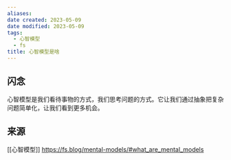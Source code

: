 ```yaml
---
aliases: 
date created: 2023-05-09
date modified: 2023-05-09
tags:
  - 心智模型
  - fs
title: 心智模型是啥
---
```


## 闪念

心智模型是我们看待事物的方式，我们思考问题的方式。它让我们通过抽象把复杂问题简单化，让我们看到更多机会。

## 来源
[[心智模型]]
https://fs.blog/mental-models/#what_are_mental_models
